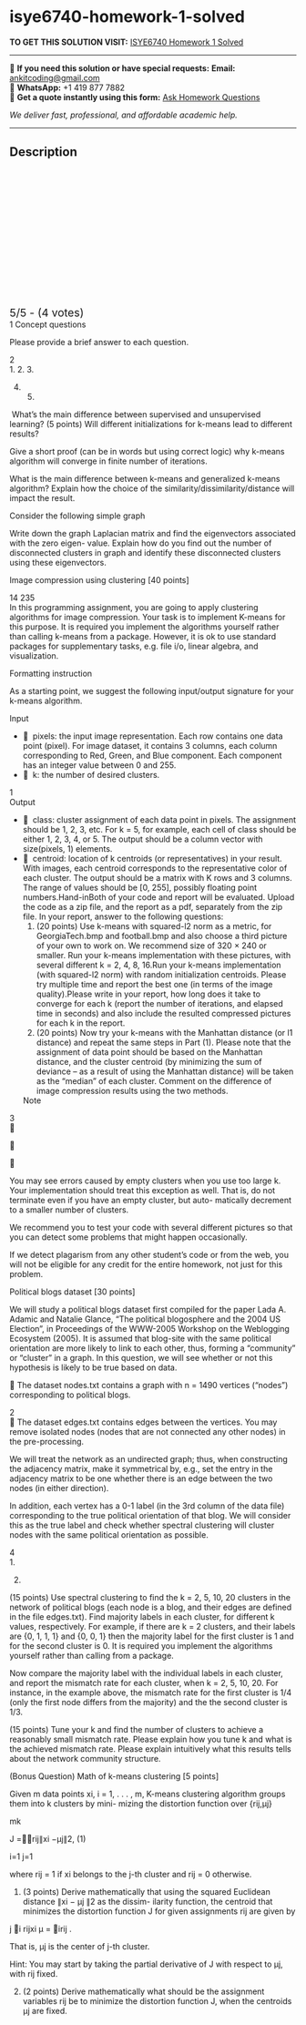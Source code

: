 # isye6740-homework-1-solved
**TO GET THIS SOLUTION VISIT:** [ISYE6740 Homework 1 Solved](https://www.ankitcodinghub.com/product/isye6740-homework-1-solved-2/)


---

📩 **If you need this solution or have special requests:** **Email:** ankitcoding@gmail.com  
📱 **WhatsApp:** +1 419 877 7882  
📄 **Get a quote instantly using this form:** [Ask Homework Questions](https://www.ankitcodinghub.com/services/ask-homework-questions/)

*We deliver fast, professional, and affordable academic help.*

---

<h2>Description</h2>



<div class="kk-star-ratings kksr-auto kksr-align-center kksr-valign-top" data-payload="{&quot;align&quot;:&quot;center&quot;,&quot;id&quot;:&quot;92476&quot;,&quot;slug&quot;:&quot;default&quot;,&quot;valign&quot;:&quot;top&quot;,&quot;ignore&quot;:&quot;&quot;,&quot;reference&quot;:&quot;auto&quot;,&quot;class&quot;:&quot;&quot;,&quot;count&quot;:&quot;4&quot;,&quot;legendonly&quot;:&quot;&quot;,&quot;readonly&quot;:&quot;&quot;,&quot;score&quot;:&quot;5&quot;,&quot;starsonly&quot;:&quot;&quot;,&quot;best&quot;:&quot;5&quot;,&quot;gap&quot;:&quot;4&quot;,&quot;greet&quot;:&quot;Rate this product&quot;,&quot;legend&quot;:&quot;5\/5 - (4 votes)&quot;,&quot;size&quot;:&quot;24&quot;,&quot;title&quot;:&quot;ISYE6740 Homework 1 Solved&quot;,&quot;width&quot;:&quot;138&quot;,&quot;_legend&quot;:&quot;{score}\/{best} - ({count} {votes})&quot;,&quot;font_factor&quot;:&quot;1.25&quot;}">

<div class="kksr-stars">

<div class="kksr-stars-inactive">
            <div class="kksr-star" data-star="1" style="padding-right: 4px">


<div class="kksr-icon" style="width: 24px; height: 24px;"></div>
        </div>
            <div class="kksr-star" data-star="2" style="padding-right: 4px">


<div class="kksr-icon" style="width: 24px; height: 24px;"></div>
        </div>
            <div class="kksr-star" data-star="3" style="padding-right: 4px">


<div class="kksr-icon" style="width: 24px; height: 24px;"></div>
        </div>
            <div class="kksr-star" data-star="4" style="padding-right: 4px">


<div class="kksr-icon" style="width: 24px; height: 24px;"></div>
        </div>
            <div class="kksr-star" data-star="5" style="padding-right: 4px">


<div class="kksr-icon" style="width: 24px; height: 24px;"></div>
        </div>
    </div>

<div class="kksr-stars-active" style="width: 138px;">
            <div class="kksr-star" style="padding-right: 4px">


<div class="kksr-icon" style="width: 24px; height: 24px;"></div>
        </div>
            <div class="kksr-star" style="padding-right: 4px">


<div class="kksr-icon" style="width: 24px; height: 24px;"></div>
        </div>
            <div class="kksr-star" style="padding-right: 4px">


<div class="kksr-icon" style="width: 24px; height: 24px;"></div>
        </div>
            <div class="kksr-star" style="padding-right: 4px">


<div class="kksr-icon" style="width: 24px; height: 24px;"></div>
        </div>
            <div class="kksr-star" style="padding-right: 4px">


<div class="kksr-icon" style="width: 24px; height: 24px;"></div>
        </div>
    </div>
</div>


<div class="kksr-legend" style="font-size: 19.2px;">
            5/5 - (4 votes)    </div>
    </div>
<div class="page" title="Page 1">
<div class="layoutArea">
<div class="column">
1 Concept questions

Please provide a brief answer to each question.

</div>
</div>
<div class="layoutArea">
<div class="column">
2

</div>
</div>
<div class="layoutArea">
<div class="column">
1. 2. 3.

4. 5.

</div>
<div class="column">
&nbsp;What’s the main difference between supervised and unsupervised learning? (5 points) Will different initializations for k-means lead to different results?

Give a short proof (can be in words but using correct logic) why k-means algorithm will converge in finite number of iterations.

What is the main difference between k-means and generalized k-means algorithm? Explain how the choice of the similarity/dissimilarity/distance will impact the result.

Consider the following simple graph

Write down the graph Laplacian matrix and find the eigenvectors associated with the zero eigen- value. Explain how do you find out the number of disconnected clusters in graph and identify these disconnected clusters using these eigenvectors.

Image compression using clustering [40 points]

</div>
</div>
<div class="layoutArea">
<div class="column">
14 235

</div>
</div>
<div class="layoutArea">
<div class="column">
In this programming assignment, you are going to apply clustering algorithms for image compression. Your task is to implement K-means for this purpose. It is required you implement the algorithms yourself rather than calling k-means from a package. However, it is ok to use standard packages for supplementary tasks, e.g. file i/o, linear algebra, and visualization.

Formatting instruction

As a starting point, we suggest the following input/output signature for your k-means algorithm.

Input

<ul>
<li>􏰈 &nbsp;pixels: the input image representation. Each row contains one data point (pixel). For image dataset, it contains 3 columns, each column corresponding to Red, Green, and Blue component. Each component has an integer value between 0 and 255.</li>
<li>􏰈 &nbsp;k: the number of desired clusters.</li>
</ul>
</div>
</div>
<div class="layoutArea">
<div class="column">
1

</div>
</div>
</div>
<div class="page" title="Page 2">
<div class="layoutArea">
<div class="column">
Output

<ul>
<li>􏰈 &nbsp;class: cluster assignment of each data point in pixels. The assignment should be 1, 2, 3, etc. For k = 5, for example, each cell of class should be either 1, 2, 3, 4, or 5. The output should be a column vector with size(pixels, 1) elements.</li>
<li>􏰈 &nbsp;centroid: location of k centroids (or representatives) in your result. With images, each centroid corresponds to the representative color of each cluster. The output should be a matrix with K rows and 3 columns. The range of values should be [0, 255], possibly floating point numbers.Hand-inBoth of your code and report will be evaluated. Upload the code as a zip file, and the report as a pdf, separately from the zip file. In your report, answer to the following questions:
<ol>
<li>(20 points) Use k-means with squared-l2 norm as a metric, for GeorgiaTech.bmp and football.bmp and also choose a third picture of your own to work on. We recommend size of 320 × 240 or smaller. Run your k-means implementation with these pictures, with several different k = 2, 4, 8, 16.Run your k-means implementation (with squared-l2 norm) with random initialization centroids. Please try multiple time and report the best one (in terms of the image quality).Please write in your report, how long does it take to converge for each k (report the number of iterations, and elapsed time in seconds) and also include the resulted compressed pictures for each k in the report.</li>
<li>(20 points) Now try your k-means with the Manhattan distance (or l1 distance) and repeat the same steps in Part (1). Please note that the assignment of data point should be based on the Manhattan distance, and the cluster centroid (by minimizing the sum of deviance – as a result of using the Manhattan distance) will be taken as the “median” of each cluster. Comment on the difference of image compression results using the two methods.</li>
</ol>
Note
</li>
</ul>
</div>
</div>
<div class="layoutArea">
<div class="column">
3

</div>
</div>
<div class="layoutArea">
<div class="column">
􏰈

􏰈

􏰈

</div>
<div class="column">
You may see errors caused by empty clusters when you use too large k. Your implementation should treat this exception as well. That is, do not terminate even if you have an empty cluster, but auto- matically decrement to a smaller number of clusters.

We recommend you to test your code with several different pictures so that you can detect some problems that might happen occasionally.

If we detect plagarism from any other student’s code or from the web, you will not be eligible for any credit for the entire homework, not just for this problem.

Political blogs dataset [30 points]

</div>
</div>
<div class="layoutArea">
<div class="column">
We will study a political blogs dataset first compiled for the paper Lada A. Adamic and Natalie Glance, “The political blogosphere and the 2004 US Election”, in Proceedings of the WWW-2005 Workshop on the Weblogging Ecosystem (2005). It is assumed that blog-site with the same political orientation are more likely to link to each other, thus, forming a “community” or “cluster” in a graph. In this question, we will see whether or not this hypothesis is likely to be true based on data.

􏰈 The dataset nodes.txt contains a graph with n = 1490 vertices (“nodes”) corresponding to political blogs.

</div>
</div>
<div class="layoutArea">
<div class="column">
2

</div>
</div>
</div>
<div class="page" title="Page 3">
<div class="layoutArea">
<div class="column">
􏰈 The dataset edges.txt contains edges between the vertices. You may remove isolated nodes (nodes that are not connected any other nodes) in the pre-processing.

We will treat the network as an undirected graph; thus, when constructing the adjacency matrix, make it symmetrical by, e.g., set the entry in the adjacency matrix to be one whether there is an edge between the two nodes (in either direction).

In addition, each vertex has a 0-1 label (in the 3rd column of the data file) corresponding to the true political orientation of that blog. We will consider this as the true label and check whether spectral clustering will cluster nodes with the same political orientation as possible.

</div>
</div>
<div class="layoutArea">
<div class="column">
4

</div>
</div>
<div class="layoutArea">
<div class="column">
1.

2.

</div>
<div class="column">
(15 points) Use spectral clustering to find the k = 2, 5, 10, 20 clusters in the network of political blogs (each node is a blog, and their edges are defined in the file edges.txt). Find majority labels in each cluster, for different k values, respectively. For example, if there are k = 2 clusters, and their labels are {0, 1, 1, 1} and {0, 0, 1} then the majority label for the first cluster is 1 and for the second cluster is 0. It is required you implement the algorithms yourself rather than calling from a package.

Now compare the majority label with the individual labels in each cluster, and report the mismatch rate for each cluster, when k = 2, 5, 10, 20. For instance, in the example above, the mismatch rate for the first cluster is 1/4 (only the first node differs from the majority) and the the second cluster is 1/3.

(15 points) Tune your k and find the number of clusters to achieve a reasonably small mismatch rate. Please explain how you tune k and what is the achieved mismatch rate. Please explain intuitively what this results tells about the network community structure.

(Bonus Question) Math of k-means clustering [5 points]

</div>
</div>
<div class="layoutArea">
<div class="column">
Given m data points xi, i = 1, . . . , m, K-means clustering algorithm groups them into k clusters by mini- mizing the distortion function over {rij,μj}

mk

J =􏰉􏰉rij∥xi −μj∥2, (1)

i=1 j=1

where rij = 1 if xi belongs to the j-th cluster and rij = 0 otherwise.

1. (3 points) Derive mathematically that using the squared Euclidean distance ∥xi − μj ∥2 as the dissim- ilarity function, the centroid that minimizes the distortion function J for given assignments rij are given by

j 􏰂i rijxi μ = 􏰂irij .

That is, μj is the center of j-th cluster.

Hint: You may start by taking the partial derivative of J with respect to μj, with rij fixed.

2. (2 points) Derive mathematically what should be the assignment variables rij be to minimize the distortion function J, when the centroids μj are fixed.

</div>
</div>
</div>
